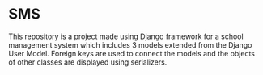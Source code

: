 # SMS
This repository is a project made using Django framework for a school management system which includes 3 models extended from the Django User Model.
Foreign keys are used to connect the models and the objects of other classes are displayed using serializers.
